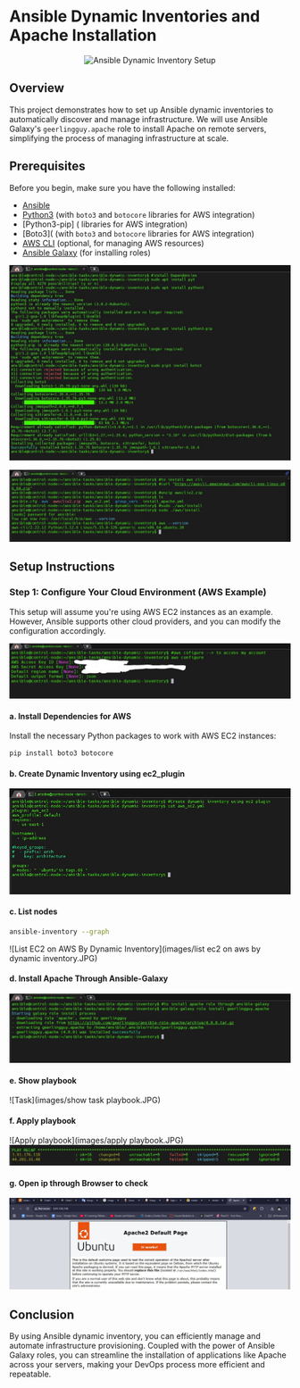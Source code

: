 # Ansible Dynamic Inventories and Apache Installation

<p align="center">
  <img src="diagram.JPG" alt="Ansible Dynamic Inventory Setup" />
</p>

## Overview

This project demonstrates how to set up Ansible dynamic inventories to automatically discover and manage infrastructure. We will use Ansible Galaxy's `geerlingguy.apache` role to install Apache on remote servers, simplifying the process of managing infrastructure at scale.

## Prerequisites

Before you begin, make sure you have the following installed:

- [Ansible](https://docs.ansible.com/ansible/latest/installation_guide/intro_installation.html)
- [Python3](https://www.python.org/downloads/) (with `boto3` and `botocore` libraries for AWS integration)
- [Python3-pip] ( libraries for AWS integration)
- [Boto3]( (with `boto3` and `botocore` libraries for AWS integration)
- [AWS CLI](https://docs.aws.amazon.com/cli/latest/userguide/install-cliv2.html) (optional, for managing AWS resources)
- [Ansible Galaxy](https://galaxy.ansible.com/) (for installing roles)

![Install Dependencies](images/install-dependencies.JPG)

![Install Dependencies](images/install-awscli.JPG)

## Setup Instructions

### Step 1: Configure Your Cloud Environment (AWS Example)

This setup will assume you're using AWS EC2 instances as an example. However, Ansible supports other cloud providers, and you can modify the configuration accordingly.

![Aws Cinfigure To Manage AWS Account](images/aws-configure.JPG)

#### a. Install Dependencies for AWS

Install the necessary Python packages to work with AWS EC2 instances:

```bash
pip install boto3 botocore
```
#### b. Create Dynamic Inventory using ec2_plugin

![Dynamic Inventory](images/dynamic-inventory.JPG)

#### c. List nodes 

```bash
ansible-inventory --graph
```

![List EC2 on AWS By Dynamic Inventory](images/list ec2 on aws by dynamic inventory.JPG)


#### d. Install Apache Through Ansible-Galaxy 

![Ansible Galaxy](images/ansible-galaxy.JPG)


#### e. Show playbook

![Task](images/show task playbook.JPG)

#### f. Apply playbook

![Apply playbook](images/apply playbook.JPG)
![Success playbook](images/complete.JPG)

#### g. Open ip through Browser to check 

![Check](images/final.JPG)


## Conclusion

By using Ansible dynamic inventory, you can efficiently manage and automate infrastructure provisioning. Coupled with the power of Ansible Galaxy roles, you can streamline the installation of applications like Apache across your servers, making your DevOps process more efficient and repeatable.

